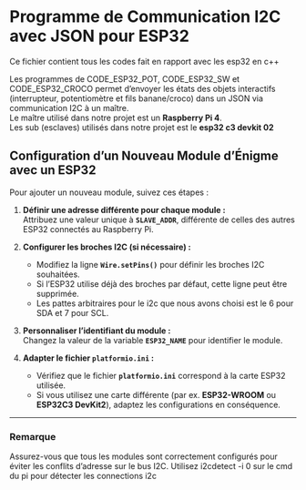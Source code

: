 # Programme de Communication I2C avec JSON pour ESP32

Ce fichier contient tous les codes fait en rapport avec les esp32 en c++

Les programmes de CODE_ESP32_POT, CODE_ESP32_SW et CODE_ESP32_CROCO permet d’envoyer les états des objets interactifs (interrupteur, potentiomètre et fils banane/croco) dans un JSON via communication I2C à un maître.  
Le maître utilisé dans notre projet est un **Raspberry Pi 4**.  
Les sub (esclaves) utilisés dans notre projet est le **esp32 c3 devkit 02**

## Configuration d’un Nouveau Module d’Énigme avec un ESP32  

Pour ajouter un nouveau module, suivez ces étapes :  

1. **Définir une adresse différente pour chaque module :**  
   Attribuez une valeur unique à **`SLAVE_ADDR`**, différente de celles des autres ESP32 connectés au Raspberry Pi.  

2. **Configurer les broches I2C (si nécessaire) :**  
   - Modifiez la ligne **`Wire.setPins()`** pour définir les broches I2C souhaitées.  
   - Si l’ESP32 utilise déjà des broches par défaut, cette ligne peut être supprimée.  
   - Les pattes arbitraires pour le i2c que nous avons choisi est le 6 pour SDA et 7 pour SCL.

3. **Personnaliser l’identifiant du module :**  
   Changez la valeur de la variable **`ESP32_NAME`** pour identifier le module.  

4. **Adapter le fichier `platformio.ini` :**  
   - Vérifiez que le fichier **`platformio.ini`** correspond à la carte ESP32 utilisée.  
   - Si vous utilisez une carte différente (par ex. **ESP32-WROOM** ou **ESP32C3 DevKit2**), adaptez les configurations en conséquence.  

---

### Remarque  
Assurez-vous que tous les modules sont correctement configurés pour éviter les conflits d’adresse sur le bus I2C.
Utilisez i2cdetect -i 0 sur le cmd du pi pour détecter les connections i2c
